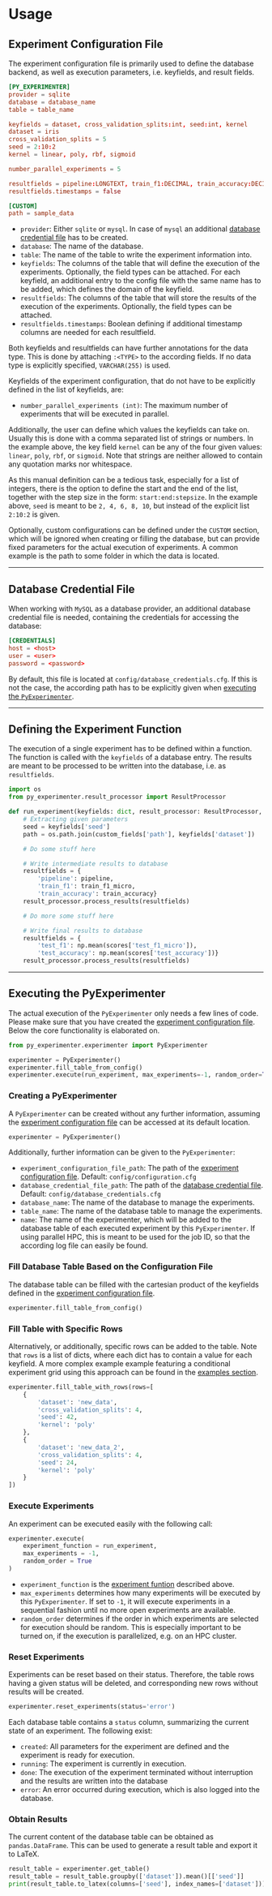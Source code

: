 # Usage

## Experiment Configuration File

The experiment configuration file is primarily used to define the database backend, as well as execution parameters, i.e. keyfields, and result fields.

```conf
[PY_EXPERIMENTER]
provider = sqlite 
database = database_name
table = table_name 

keyfields = dataset, cross_validation_splits:int, seed:int, kernel
dataset = iris
cross_validation_splits = 5
seed = 2:10:2 
kernel = linear, poly, rbf, sigmoid

number_parallel_experiments = 5 

resultfields = pipeline:LONGTEXT, train_f1:DECIMAL, train_accuracy:DECIMAL, test_f1:DECIMAL, test_accuracy:DECIMAL
resultfields.timestamps = false

[CUSTOM] 
path = sample_data
```

- `provider`: Either `sqlite` or `mysql`. In case of `mysql` an additional [database credential file](#database-credential-file) has to be created.
- `database`: The name of the database.
- `table`: The name of the table to write the experiment information into.
- `keyfields`: The columns of the table that will define the execution of the experiments. Optionally, the field types can be attached. For each keyfield, an additional entry to the config file with the same name has to be added, which defines the domain of the keyfield.
- `resultfields`: The columns of the table that will store the results of the execution of the experiments. Optionally, the field types can be attached.
- `resultfields.timestamps`: Boolean defining if additional timestamp columns are needed for each resultfield.

Both keyfields and resultfields can have further annotations for the data type. This is done by attaching `:<TYPE>` to the according fields. If no data type is explicitly specified, `VARCHAR(255)` is used.

Keyfields of the experiment configuration, that do not have to be explicitly defined in the list of keyfields, are:

- `number_parallel_experiments (int)`: The maximum number of experiments that will be executed in parallel.

Additionally, the user can define which values the keyfields can take on. Usually this is done with a comma separated list of strings or numbers. In the example above, the key field `kernel` can be any of the four given values: `linear`, `poly`, `rbf`, or `sigmoid`. Note that strings are neither allowed to contain any quotation marks nor whitespace.

As this manual definition can be a tedious task, especially for a list of integers, there is the option to define the start and the end of the list, together with the step size in the form: `start:end:stepsize`. In the example above, `seed` is meant to be `2, 4, 6, 8, 10`, but instead of the explicit list `2:10:2` is given.

Optionally, custom configurations can be defined under the `CUSTOM` section, which will be ignored when creating or filling the database, but can provide fixed parameters for the actual execution of experiments. A common example is the path to some folder in which the data is located.

---

## Database Credential File

When working with `MySQL` as a database provider, an additional database credential file is needed, containing the credentials for accessing the database:

```conf
[CREDENTIALS]
host = <host>
user = <user>
password = <password>
```

By default, this file is located at `config/database_credentials.cfg`. If this is not the case, the according path has to be explicitly given when [executing the `PyExperimenter`](#executing-the-pyexperimenter).

---

## Defining the Experiment Function

The execution of a single experiment has to be defined within a function. The function is called with the `keyfields` of a database entry. The results are meant to be processed to be written into the database, i.e. as `resultfields`.

```python
import os
from py_experimenter.result_processor import ResultProcessor

def run_experiment(keyfields: dict, result_processor: ResultProcessor, custom_fields: dict):
    # Extracting given parameters
    seed = keyfields['seed']
    path = os.path.join(custom_fields['path'], keyfields['dataset'])

    # Do some stuff here

    # Write intermediate results to database    
    resultfields = {
        'pipeline': pipeline, 
        'train_f1': train_f1_micro,
        'train_accuracy': train_accuracy}
    result_processor.process_results(resultfields)

    # Do more some stuff here

    # Write final results to database
    resultfields = {
        'test_f1': np.mean(scores['test_f1_micro']),
        'test_accuracy': np.mean(scores['test_accuracy'])}
    result_processor.process_results(resultfields)
```

---

## Executing the PyExperimenter

The actual execution of the `PyExperimenter` only needs a few lines of code. Please make sure that you have created the [experiment configuration file](#experiment-configuration-file). Below the core functionality is elaborated on.

```python
from py_experimenter.experimenter import PyExperimenter

experimenter = PyExperimenter()
experimenter.fill_table_from_config()
experimenter.execute(run_experiment, max_experiments=-1, random_order=True)
```

### Creating a PyExperimenter

A `PyExperimenter` can be created without any further information, assuming the [experiment configuration file](#experiment-configuration-file) can be accessed at its default location.

```python
experimenter = PyExperimenter()
```

Additionally, further information can be given to the `PyExperimenter`:

- `experiment_configuration_file_path`: The path of the [experiment configuration file](#experiment-configuration-file). Default: `config/configuration.cfg`
- `database_credential_file_path`: The path of the [database credential file](#database-credential-file). Default: `config/database_credentials.cfg`
- `database_name`: The name of the database to manage the experiments.
- `table_name`: The name of the database table to manage the experiments.
- `name`: The name of the experimenter, which will be added to the database table of each executed experiment by this `PyExperimenter`. If using parallel HPC, this is meant to be used for the job ID, so that the according log file can easily be found.

### Fill Database Table Based on the Configuration File

The database table can be filled with the cartesian product of the keyfields defined in the [experiment configuration file](#experiment-configuration-file).

```python
experimenter.fill_table_from_config()
```

### Fill Table with Specific Rows

Alternatively, or additionally, specific rows can be added to the table. Note that `rows` is a list of dicts, where each dict has to contain a value for each keyfield. A more complex example example featuring a conditional experiment grid using this approach can be found in the [examples section](examples).

```python
experimenter.fill_table_with_rows(rows=[
    {
        'dataset': 'new_data', 
        'cross_validation_splits': 4, 
        'seed': 42, 
        'kernel': 'poly'
    },
    {
        'dataset': 'new_data_2', 
        'cross_validation_splits': 4, 
        'seed': 24, 
        'kernel': 'poly'
    }
])
```

### Execute Experiments

An experiment can be executed easily with the following call:

```python
experimenter.execute(
    experiment_function = run_experiment, 
    max_experiments = -1, 
    random_order = True
)
```

- `experiment_function` is the [experiment funtion](#defining-the-experiment-function) described above.
- `max_experiments` determines how many experiments will be executed by this `PyExperimenter`. If set to `-1`, it will execute experiments in a sequential fashion until no more open experiments are available.
- `random_order` determines if the order in which experiments are selected for execution should be random. This is especially important to be turned on, if the execution is parallelized, e.g. on an HPC cluster.  


### Reset Experiments

Experiments can be reset based on their status. Therefore, the table rows having a given status will be deleted, and corresponding new rows without results will be created. 

```python
experimenter.reset_experiments(status='error')
```

Each database table contains a `status` column, summarizing the current state of an experiment. The following exist:

- `created`: All parameters for the experiment are defined and the experiment is ready for execution.
- `running`: The experiment is currently in execution.
- `done`: The execution of the experiment terminated without interruption and the results are written into the database
- `error`: An error occurred during execution, which is also logged into the database.

### Obtain Results

The current content of the database table can be obtained as `pandas.DataFrame`. This can be used to generate a result table and export it to LaTeX.

```python
result_table = experimenter.get_table()
result_table = result_table.groupby(['dataset']).mean()[['seed']]
print(result_table.to_latex(columns=['seed'], index_names=['dataset']))
```
